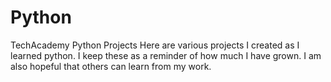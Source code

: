 # Python
TechAcademy Python Projects
Here are various projects I created as I learned python. 
I keep these as a reminder of how much I have grown. 
I am also hopeful that others can learn from my work.
